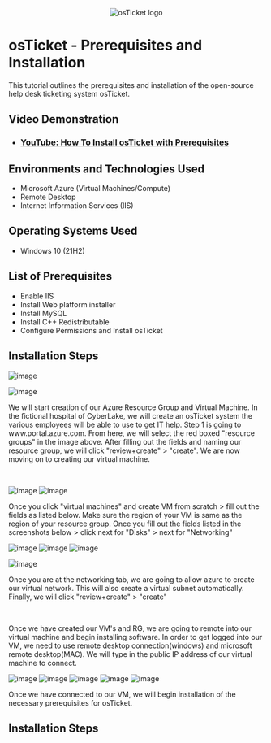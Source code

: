 <p align="center">
<img src="https://i.imgur.com/Clzj7Xs.png" alt="osTicket logo"/>
</p>

<h1>osTicket - Prerequisites and Installation</h1>
This tutorial outlines the prerequisites and installation of the open-source help desk ticketing system osTicket.<br />


<h2>Video Demonstration</h2>

- ### [YouTube: How To Install osTicket with Prerequisites](https://www.youtube.com)

<h2>Environments and Technologies Used</h2>

- Microsoft Azure (Virtual Machines/Compute)
- Remote Desktop
- Internet Information Services (IIS)

<h2>Operating Systems Used </h2>

- Windows 10</b> (21H2)

<h2>List of Prerequisites</h2>

- Enable IIS
- Install Web platform installer
- Install MySQL
- Install C++ Redistributable
- Configure Permissions and Install osTicket

<h2>Installation Steps</h2>

![image](https://github.com/nealzubin/osticket-prereqs/assets/145185495/62cc4a71-bbbf-47ae-ad2c-16e567e82081)

![image](https://github.com/nealzubin/osticket-prereqs/assets/145185495/12ab1a6f-18a1-4c88-b2b3-bb91adae0f8d)



<p>
We will start creation of our Azure Resource Group and Virtual Machine. In the fictional hospital of CyberLake, we will create an osTicket system the various employees will be able to use to get IT help. Step 1 is going to www.portal.azure.com. From here, we will select the red boxed "resource groups" in the image above. After filling out the fields and naming our resource group, we will click "review+create" > "create". We are now moving on to creating our virtual machine. 
</p>
<br />


![image](https://github.com/nealzubin/osticket-prereqs/assets/145185495/7d5251dc-3489-400d-bd45-8688f29dbf10)
![image](https://github.com/nealzubin/osticket-prereqs/assets/145185495/12c04ff6-0421-4dbe-94d9-f79c23b8b9d6)


<p>
Once you click "virtual machines" and create VM from scratch > fill out the fields as listed below. Make sure the region of your VM is same as the region of your resource group. Once you fill out the fields listed in the screenshots below > click next for "Disks" > next for "Networking"
</p>

![image](https://github.com/nealzubin/osticket-prereqs/assets/145185495/ba56c4bf-77d9-4480-b4f1-ab04d3bc33cd)
![image](https://github.com/nealzubin/osticket-prereqs/assets/145185495/92a8dda3-790a-48d2-bafe-864db1300e22)
![image](https://github.com/nealzubin/osticket-prereqs/assets/145185495/71e7418f-0e20-4e18-bb29-b4a0d47252c4)


![image](https://github.com/nealzubin/osticket-prereqs/assets/145185495/d12c7cde-d159-469f-a4d5-708d4461f5fb)


<p>
Once you are at the networking tab, we are going to allow azure to create our virtual network. This will also create a virtual subnet automatically. Finally, we will click "review+create" > "create"
</p>
<br />



<p>
Once we have created our VM's and RG, we are going to remote into our virtual machine and begin installing software. In order to get logged into our VM, we need to use remote desktop connection(windows) and microsoft remote desktop(MAC). We will type in the public IP address of our virtual machine to connect. 
</p>

![image](https://github.com/nealzubin/osticket-prereqs/assets/145185495/5a3c1680-28d0-4bd0-a0d9-686455770c92)
![image](https://github.com/nealzubin/osticket-prereqs/assets/145185495/237206a7-01b7-45f5-8202-3aee9238f117)
![image](https://github.com/nealzubin/osticket-prereqs/assets/145185495/9a0d4145-04ce-4f84-8e2e-cc5d4c9378ac)
![image](https://github.com/nealzubin/osticket-prereqs/assets/145185495/9fd9dd81-6153-4015-aaed-7f5ffcfe5267)
![image](https://github.com/nealzubin/osticket-prereqs/assets/145185495/5926897a-d7de-4e8e-9375-47222851ba30)






<p>
Once we have connected to our VM, we will begin installation of the necessary prerequisites for osTicket.
</p>



<h2>Installation Steps</h2>




